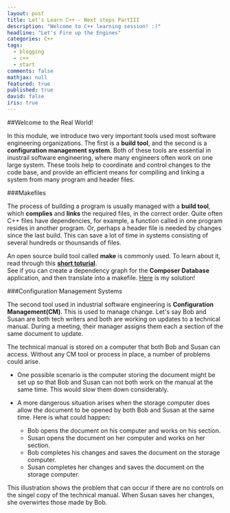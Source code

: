 ```yaml
---
layout: post
title: Let's Learn C++ - Next steps PartIII
description: "Welcome to C++ learning session! :)"
headline: "Let's Fire up the Engines"
categories: C++
tags: 
  - blogging
  - c++
  - start
comments: false
mathjax: null
featured: true
published: true
david: false
iris: true
---
```


##Welcome to the Real World!

In this module, we introduce two very important tools used most software engineering organizations. The first is a **build tool**, and the second is a **configuration management system**. Both of these tools are essential in inustrail software engineering, where many engineers often work on one large system. These tools help to coordinate and control changes to the code base, and provide an efficient means for compiling and linking a system from many program and header files. 

###Makefiles

The process of building a program is usually managed with a **build tool**, which **complies** and **links** the required files, in the correct order. Quite often C++ files have dependencies, for example, a function called in one program resides in another program. Or, perhaps a header file is needed by changes since the last build. This can save a lot of time in systems consisting of several hundreds or thounsands of files. 

An open source build tool called **make** is commonly used. To learn about it, read through this **[short toturial](https://sites.google.com/site/michaelsafyan/software-engineering/how-to-write-a-makefile)**. </br>
See if you can create a dependency graph for the **Composer Database** application, and then translate into a makefile. [Here]() is my solution!

###Configuration Management Systems 

The second tool used in industrial software engineering is **Configuration Management(CM)**. This is used to manage change. Let's say Bob and Susan are both tech writers and both are working on updates to a technical manual. During a meeting, their manager assigns them each a section of the same document to update.

The technical manual is stored on a computer that both Bob and Susan can access. Without any CM tool or process in place, a number of problems could arise. 

- One possible scenario is the computer storing the document might be set up so that Bob and Susan can not both work on the manual at the same time. This would slow them down considerably. 
- A more dangerous situation arises when the storage computer does allow the document to be opened by both Bob and Susan at the same time. Here is what could happen:
    
    - Bob opens the document on his computer and works on his section.
    - Susan opens the document on her computer and works on her section.
    - Bob completes his changes and saves the document on the storage computer.
    - Susan completes her changes and saves the document on the storage computer.

This illustration shows the problem that can occur if there are no controls on the singel copy of the technical manual. When Susan saves her changes, she overwirtes those made by Bob.

